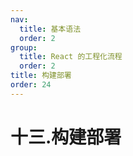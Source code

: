 ```yaml
---
nav:
  title: 基本语法
  order: 2
group:
  title: React 的工程化流程
  order: 2
title: 构建部署
order: 24
---
```


# 十三.构建部署
